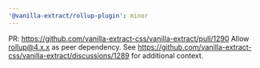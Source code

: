 ```yaml
---
'@vanilla-extract/rollup-plugin': minor
---
```


PR: https://github.com/vanilla-extract-css/vanilla-extract/pull/1290
Allow rollup@4.x.x as peer dependency. See https://github.com/vanilla-extract-css/vanilla-extract/discussions/1289 for additional context.
